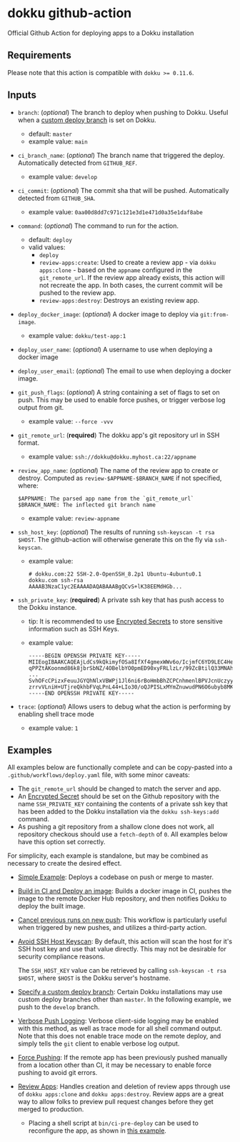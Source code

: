 # dokku github-action

Official Github Action for deploying apps to a Dokku installation

## Requirements

Please note that this action is compatible with `dokku >= 0.11.6`.

## Inputs

- `branch`: (_optional_) The branch to deploy when pushing to Dokku. Useful when a [custom deploy branch](http://dokku.viewdocs.io/dokku/deployment/methods/git/#changing-the-deploy-branch) is set on Dokku.
  - default: `master`
  - example value: `main`
- `ci_branch_name`: (_optional_) The branch name that triggered the deploy. Automatically detected from `GITHUB_REF`.
  - example value: `develop`
- `ci_commit`: (_optional_) The commit sha that will be pushed. Automatically detected from `GITHUB_SHA`.
  - example value: `0aa00d8dd7c971c121e3d1e471d0a35e1daf8abe`
- `command`: (_optional_) The command to run for the action.
  - default: `deploy`
  - valid values:
    - `deploy`
    - `review-apps:create`: Used to create a review app - via `dokku apps:clone` - based on the `appname` configured in the `git_remote_url`. If the review app already exists, this action will not recreate the app. In both cases, the current commit will be pushed to the review app.
    - `review-apps:destroy`: Destroys an existing review app.
- `deploy_docker_image`:  (_optional_) A docker image to deploy via `git:from-image`.
  - example value: `dokku/test-app:1`
- `deploy_user_name`:  (_optional_) A username to use when deploying a docker image
- `deploy_user_email`:  (_optional_) The email to use when deploying a docker image.
- `git_push_flags`: (_optional_) A string containing a set of flags to set on push. This may be used to enable force pushes, or trigger verbose log output from git.
  - example value: `--force -vvv`
- `git_remote_url`: (**required**) The dokku app's git repository url in SSH format.
  - example value: `ssh://dokku@dokku.myhost.ca:22/appname`
- `review_app_name`: (_optional_) The name of the review app to create or destroy. Computed as `review-$APPNAME-$BRANCH_NAME` if not specified, where:

  ```text
  $APPNAME: The parsed app name from the `git_remote_url`
  $BRANCH_NAME: The inflected git branch name
  ```

  - example value: `review-appname`
- `ssh_host_key`: (_optional_) The results of running `ssh-keyscan -t rsa $HOST`. The github-action will otherwise generate this on the fly via `ssh-keyscan`.
  - example value:

    ```text
    # dokku.com:22 SSH-2.0-OpenSSH_8.2p1 Ubuntu-4ubuntu0.1
    dokku.com ssh-rsa AAAAB3NzaC1yc2EAAAADAQABAAABgQCvS+lK38EEMdHGb...
    ```

- `ssh_private_key`: (**required**) A private ssh key that has push access to the Dokku instance.
  - tip: It is recommended to use [Encrypted Secrets](https://docs.github.com/en/free-pro-team@latest/actions/reference/encrypted-secrets) to store sensitive information such as SSH Keys.
  - example value:

    ```text
    -----BEGIN OPENSSH PRIVATE KEY-----
    MIIEogIBAAKCAQEAjLdCs9kQkimyfOSa8IfXf4gmexWWv6o/IcjmfC6YD9LEC4He
    qPPZtAKoonmd86k8jbrSbNZ/4OBelbYO0pmED90xyFRLlzLr/99ZcBtilQ33MNAh
    ...
    SvhOFcCPizxFeuuJGYQhNlxVBWPj1Jl6ni6rBoHmbBhZCPCnhmenlBPVJcnUczyy
    zrrvVLniH+UTjreQkhbFVqLPnL44+LIo30/oQJPISLxMYmZnuwudPN6O6ubyb8MK
    -----END OPENSSH PRIVATE KEY-----
    ```

- `trace`: (_optional_) Allows users to debug what the action is performing by enabling shell trace mode
  - example value: `1`

## Examples

All examples below are functionally complete and can be copy-pasted into a `.github/workflows/deploy.yaml` file, with some minor caveats:

- The `git_remote_url` should be changed to match the server and app.
- An [Encrypted Secret](https://docs.github.com/en/free-pro-team@latest/actions/reference/encrypted-secrets) should be set on the Github repository with the name `SSH_PRIVATE_KEY` containing the contents of a private ssh key that has been added to the Dokku installation via the `dokku ssh-keys:add` command.
- As pushing a git repository from a shallow clone does not work, all repository checkous should use a `fetch-depth` of `0`. All examples below have this option set correctly.

For simplicity, each example is standalone, but may be combined as necessary to create the desired effect.

- [Simple Example](/example-workflows/simple.yml): Deploys a codebase on push or merge to master.
- [Build in CI and Deploy an image](/example-workflows/build-and-deploy.yml): Builds a docker image in CI, pushes the image to the remote Docker Hub repository, and then notifies Dokku to deploy the built image.
- [Cancel previous runs on new push](/example-workflows/cancel-previous-runs.yml): This workflow is particularly useful when triggered by new pushes, and utilizes a third-party action.
- [Avoid SSH Host Keyscan](/example-workflows/specify-ssh-host-key.yml): By default, this action will scan the host for it's SSH host key and use that value directly. This may not be desirable for security compliance reasons.

  The `SSH_HOST_KEY` value can be retrieved by calling `ssh-keyscan -t rsa $HOST`, where `$HOST` is the Dokku server's hostname.
- [Specify a custom deploy branch](/example-workflows/custom-deploy-branch.yml): Certain Dokku installations may use custom deploy branches other than `master`. In the following example, we push to the `develop` branch.
- [Verbose Push Logging](/example-workflows/verbose-logging.yml): Verbose client-side logging may be enabled with this method, as well as trace mode for all shell command output. Note that this does not enable trace mode on the remote deploy, and simply tells the `git` client to enable verbose log output.
- [Force Pushing](/example-workflows/force-push.yml): If the remote app has been previously pushed manually from a location other than CI, it may be necessary to enable force pushing to avoid git errors.
- [Review Apps](/example-workflows/review-app.yml): Handles creation and deletion of review apps through use of `dokku apps:clone` and `dokku apps:destroy`. Review apps are a great way to allow folks to preview pull request changes before they get merged to production.
  - Placing a shell script at `bin/ci-pre-deploy` can be used to reconfigure the app, as shown in [this example](/example-workflows/review-app/ci-pre-deploy).
